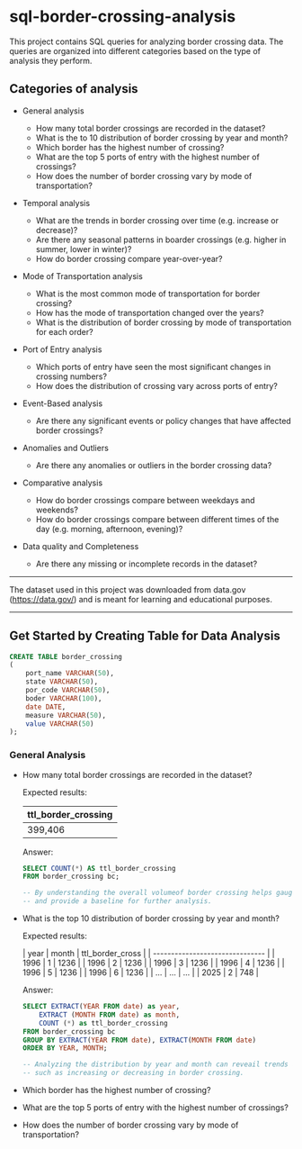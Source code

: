 # sql-border-crossing-analysis

This project contains SQL queries for analyzing border crossing data. The queries are organized into different categories based on the type of analysis they perform.

## Categories of analysis
- General analysis
  - How many total border crossings are recorded in the dataset?
  - What is the to 10 distribution of border crossing by year and month?
  - Which border has the highest number of crossing?
  - What are the top 5 ports of entry with the highest number of crossings?
  - How does the number of border crossing vary by mode of transportation? 
    
- Temporal analysis
  - What are the trends in border crossing over time (e.g. increase or decrease)?
  - Are there any seasonal patterns in boarder crossings (e.g. higher in summer, lower in winter)?
  - How do border crossing compare year-over-year?
  
- Mode of Transportation analysis
  - What is the most common mode of transportation for border crossing?
  - How has the mode of transportation changed over the years?
  - What is the distribution of border crossing by mode of transportation for each order?
  
- Port of Entry analysis
  - Which ports of entry have seen the most significant changes in crossing numbers?
  - How does the distribution of crossing vary across ports of entry?
     
- Event-Based analysis
  - Are there any significant events or policy changes that have affected border crossings?
    
- Anomalies and Outliers
  - Are there any anomalies or outliers in the border crossing data?
    
- Comparative analysis 
  - How do border crossings compare between weekdays and weekends?
  - How do border crossings compare between different times of the day (e.g. morning, afternoon, evening)?
    
- Data quality and Completeness
  - Are there any missing or incomplete records in the dataset?

***

The dataset used in this project was downloaded from data.gov (https://data.gov/) and is meant for learning and educational purposes.


***

## Get Started by Creating Table for Data Analysis

```sql
CREATE TABLE border_crossing 
(
	port_name VARCHAR(50),
	state VARCHAR(50),
	por_code VARCHAR(50),
	boder VARCHAR(100),
	date DATE,
	measure VARCHAR(50),
	value VARCHAR(50)
);
```


### General Analysis

- How many total border crossings are recorded in the dataset?

	Expected results:

	| ttl_border_crossing |
	| ------------------- |
	| 399,406             |
	
	
	Answer:

	```sql
	SELECT COUNT(*) AS ttl_border_crossing
	FROM border_crossing bc;
	
	-- By understanding the overall volumeof border crossing helps gauge the scale of the data
	-- and provide a baseline for further analysis.
	```


- What is the top 10 distribution of border crossing by year and month?

	Expected results:

	| year | month | ttl_border_cross |
	| ------------------------------- |
	| 1996 | 1     | 1236             |
	| 1996 | 2     | 1236             |
	| 1996 | 3     | 1236             |
	| 1996 | 4     | 1236             |
	| 1996 | 5     | 1236             |
	| 1996 | 6     | 1236             |
	| ...  | ...   | ...              |
	| 2025 | 2     | 748              |


	
	Answer:

	```sql
	SELECT EXTRACT(YEAR FROM date) as year,
 		EXTRACT (MONTH FROM date) as month,
 		COUNT (*) as ttl_border_crossing
 	FROM border_crossing bc
 	GROUP BY EXTRACT(YEAR FROM date), EXTRACT(MONTH FROM date)
 	ORDER BY YEAR, MONTH;

 	-- Analyzing the distribution by year and month can reveail trends and patterns over time,
 	-- such as increasing or decreasing in border crossing.
	```



- Which border has the highest number of crossing?
- What are the top 5 ports of entry with the highest number of crossings?
- How does the number of border crossing vary by mode of transportation? 
